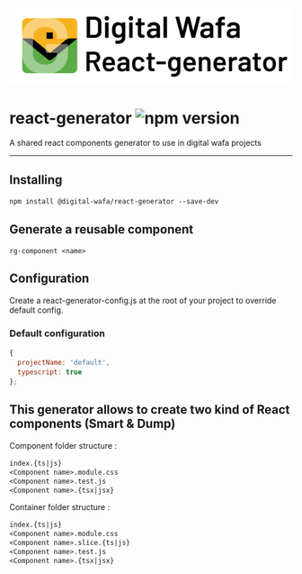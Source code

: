![wafa react generator config](images/logo.png)
# react-generator  ![npm version](https://img.shields.io/npm/v/@digital-wafa/react-generator)

A shared react components generator to use in digital wafa projects

***

## Installing

```
npm install @digital-wafa/react-generator --save-dev
```

## Generate a reusable component

```
rg-component <name>
```

## Configuration

Create a react-generator-config.js at the root of your project to override default config.

### Default configuration

``` javascript
{
  projectName: 'default',
  typescript: true
};

```

## This generator allows to create two kind of React components (Smart & Dump)

Component folder structure :

```
index.{ts|js}
<Component name>.module.css
<Component name>.test.js
<Component name>.{tsx|jsx}
```

Container folder structure :

```
index.{ts|js}
<Component name>.module.css
<Component name>.slice.{ts|js}
<Component name>.test.js
<Component name>.{tsx|jsx}
```
